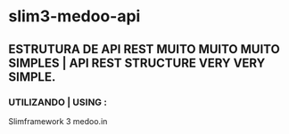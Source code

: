 # slim3-medoo-api

## ESTRUTURA DE API REST MUITO MUITO MUITO SIMPLES | API REST STRUCTURE VERY VERY SIMPLE.

### UTILIZANDO | USING :

 Slimframework 3
 medoo.in

